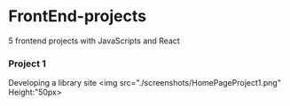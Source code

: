 # FrontEnd-projects
5 frontend projects with JavaScripts and React

### Project 1
Developing a library site
<img src="./screenshots/HomePageProject1.png" Height:"50px>
